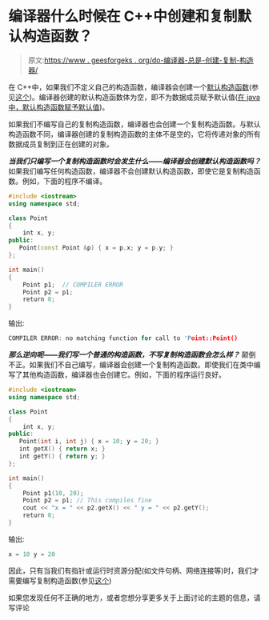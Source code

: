 # 编译器什么时候在 C++中创建和复制默认构造函数？

> 原文:[https://www . geesforgeks . org/do-编译器-总是-创建-复制-构造器/](https://www.geeksforgeeks.org/does-compiler-always-create-a-copy-constructor/)

在 C++中，如果我们不定义自己的构造函数，编译器会创建一个[默认构造函数](http://en.wikipedia.org/wiki/Default_constructor)(参见[这个](https://www.geeksforgeeks.org/g-fact-26/))。编译器创建的默认构造函数体为空，即不为数据成员赋予默认值([在 java 中，默认构造函数赋予默认值](https://www.geeksforgeeks.org/g-fact-50/))。

如果我们不编写自己的复制构造函数，编译器也会创建一个复制构造函数。与默认构造函数不同，编译器创建的复制构造函数的主体不是空的，它将传递对象的所有数据成员复制到正在创建的对象。

***当我们只编写一个复制构造函数时会发生什么——编译器会创建默认构造函数吗？***
如果我们编写任何构造函数，编译器不会创建默认构造函数，即使它是复制构造函数。例如，下面的程序不编译。

```cpp
#include <iostream>
using namespace std;

class Point
{
    int x, y;
public:
   Point(const Point &p) { x = p.x; y = p.y; }
};

int main()
{
    Point p1;  // COMPILER ERROR
    Point p2 = p1;
    return 0;
}
```

输出:

```cpp
COMPILER ERROR: no matching function for call to 'Point::Point()

```

***那么逆向呢——我们写一个普通的构造函数，不写复制构造函数会怎么样？***
颠倒不正。如果我们不自己编写，编译器会创建一个复制构造函数。即使我们在类中编写了其他构造函数，编译器也会创建它。例如，下面的程序运行良好。

```cpp
#include <iostream>
using namespace std;

class Point
{
    int x, y;
public:
   Point(int i, int j) { x = 10; y = 20; }
   int getX() { return x; }
   int getY() { return y; }
};

int main()
{
    Point p1(10, 20);
    Point p2 = p1; // This compiles fine
    cout << "x = " << p2.getX() << " y = " << p2.getY();
    return 0;
}
```

输出:

```cpp
x = 10 y = 20
```

因此，只有当我们有指针或运行时资源分配(如文件句柄、网络连接等)时，我们才需要编写复制构造函数(参见[这个](https://www.geeksforgeeks.org/g-fact-22/))

如果您发现任何不正确的地方，或者您想分享更多关于上面讨论的主题的信息，请写评论